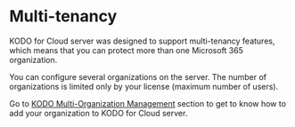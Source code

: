 # Multi-tenancy

KODO for Cloud server was designed to support multi-tenancy features, which means that you can protect more than one Microsoft 365 organization. 

You can configure several organizations on the server. The number of organizations is limited only by your license \(maximum number of users\).  

Go to [KODO Multi-Organization Management](../deployment/first-steps-after-deployment/microsoft-365-organization-management/kodo-multi-organization-management.md) section to get to know how to add your organization to KODO for Cloud server.

  


